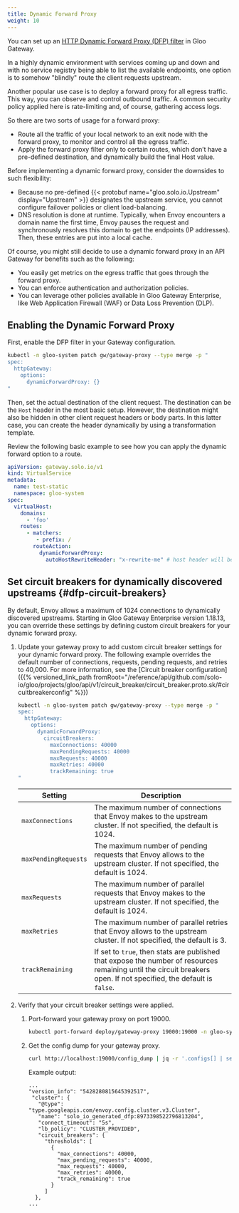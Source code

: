 ```yaml
---
title: Dynamic Forward Proxy
weight: 10
---
```


You can set up an [HTTP Dynamic Forward Proxy (DFP) filter](https://www.envoyproxy.io/docs/envoy/latest/intro/arch_overview/http/http_proxy) in Gloo Gateway.

In a highly dynamic environment with services coming up and down and with no service registry being able to list the available endpoints, one option is to somehow "blindly" route the client requests upstream. 

Another popular use case is to deploy a forward proxy for all egress traffic. This way, you can observe and control outbound traffic. A common security policy applied here is rate-limiting and, of course, gathering access logs.

So there are two sorts of usage for a forward proxy:
- Route all the traffic of your local network to an exit node with the forward proxy, to monitor and control all the egress traffic.
- Apply the forward proxy filter only to certain routes, which don’t have a pre-defined destination, and dynamically build the final Host value.

Before implementing a dynamic forward proxy, consider the downsides to such flexibility:
- Because no pre-defined {{< protobuf name="gloo.solo.io.Upstream" display="Upstream" >}} designates the upstream service, you cannot configure failover policies or client load-balancing.
- DNS resolution is done at runtime. Typically, when Envoy encounters a domain name the first time, Envoy pauses the request and synchronously resolves this domain to get the endpoints (IP addresses). Then, these entries are put into a local cache.

Of course, you might still decide to use a dynamic forward proxy in an API Gateway for benefits such as the following:
- You easily get metrics on the egress traffic that goes through the forward proxy.
- You can enforce authentication and authorization policies.
- You can leverage other policies available in Gloo Gateway Enterprise, like Web Application Firewall (WAF) or Data Loss Prevention (DLP).

## Enabling the Dynamic Forward Proxy

First, enable the DFP filter in your Gateway configuration.

```bash
kubectl -n gloo-system patch gw/gateway-proxy --type merge -p "
spec:
  httpGateway:
    options:
      dynamicForwardProxy: {}
"
```

Then, set the actual destination of the client request. The destination can be the `Host` header in the most basic setup. However, the destination might also be hidden in other client request headers or body parts. In this latter case, you can create the header dynamically by using a transformation template.

Review the following basic example to see how you can apply the dynamic forward option to a route.

```yaml
apiVersion: gateway.solo.io/v1
kind: VirtualService
metadata:
  name: test-static
  namespace: gloo-system
spec:
  virtualHost:
    domains:
      - 'foo'
    routes:
      - matchers:
         - prefix: /
        routeAction:
          dynamicForwardProxy:
            autoHostRewriteHeader: "x-rewrite-me" # host header will be rewritten to the value of this header
```

## Set circuit breakers for dynamically discovered upstreams {#dfp-circuit-breakers}

By default, Envoy allows a maximum of 1024 connections to dynamically discovered upstreams. Starting in Gloo Gateway Enterprise version 1.18.13, you can override these settings by defining custom circuit breakers for your dynamic forward proxy. 

1. Update your gateway proxy to add custom circuit breaker settings for your dynamic forward proxy. The following example overrides the default number of connections, requests, pending requests, and retries to 40,000. For more information, see the [Circuit breaker configuration]({{% versioned_link_path fromRoot="/reference/api/github.com/solo-io/gloo/projects/gloo/api/v1/circuit_breaker/circuit_breaker.proto.sk/#circuitbreakerconfig" %}})

   ```bash
   kubectl -n gloo-system patch gw/gateway-proxy --type merge -p "
   spec:
     httpGateway:
       options:
         dynamicForwardProxy: 
           circuitBreakers:
             maxConnections: 40000
             maxPendingRequests: 40000
             maxRequests: 40000
             maxRetries: 40000
             trackRemaining: true
   "
   ```

   | Setting | Description | 
   | -- | -- | 
   | `maxConnections` | The maximum number of connections that Envoy makes to the upstream cluster. If not specified, the default is 1024. | 
   | `maxPendingRequests` | The maximum number of pending requests that Envoy allows to the upstream cluster. If not specified, the default is 1024.| 
   | `maxRequests` | The maximum number of parallel requests that Envoy makes to the upstream cluster. If not specified, the default is 1024.| 
   | `maxRetries` | The maximum number of parallel retries that Envoy allows to the upstream cluster. If not specified, the default is 3. | 
   | `trackRemaining` | If set to `true`, then stats are published that expose the number of resources remaining until the circuit breakers open. If not specified, the default is `false`.| 

2. Verify that your circuit breaker settings were applied. 
   1. Port-forward your gateway proxy on port 19000. 
      ```sh
      kubectl port-forward deploy/gateway-proxy 19000:19000 -n gloo-system
      ```
   2. Get the config dump for your gateway proxy. 
      ```sh
      curl http://localhost:19000/config_dump | jq -r '.configs[] | select(.["@type"]=="type.googleapis.com/envoy.admin.v3.ClustersConfigDump") | .dynamic_active_clusters | map(select(.cluster.name | startswith("solo_io_generated_dfp")))'
      ```
      
      Example output: 
      ```
      ...
      "version_info": "5428280815645392517",
       "cluster": {
         "@type": "type.googleapis.com/envoy.config.cluster.v3.Cluster",
         "name": "solo_io_generated_dfp:8973398522796813204",
         "connect_timeout": "5s",
         "lb_policy": "CLUSTER_PROVIDED",
         "circuit_breakers": {
           "thresholds": [
             {
               "max_connections": 40000,
               "max_pending_requests": 40000,
               "max_requests": 40000,
               "max_retries": 40000,
               "track_remaining": true
             }
           ]
        },
      ...
      ```




